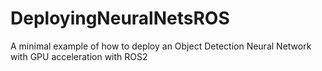 # DeployingNeuralNetsROS
A minimal example of how to deploy an Object Detection Neural Network with GPU acceleration with ROS2
